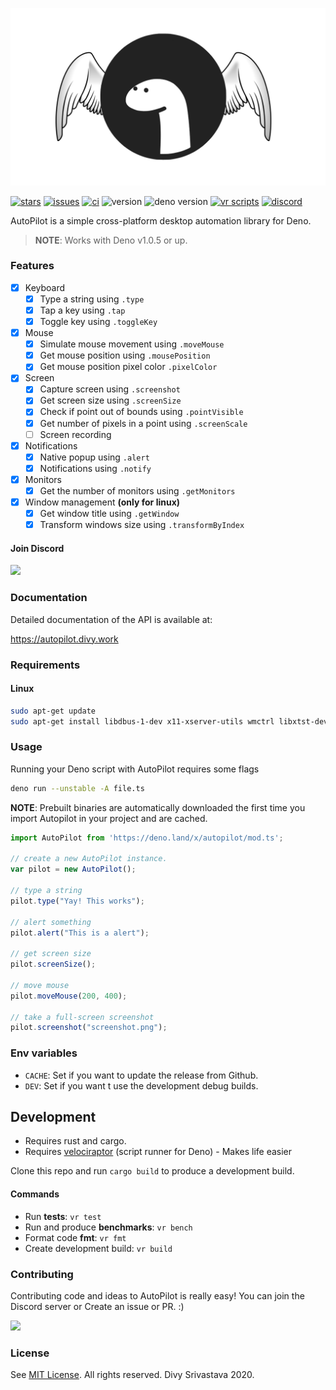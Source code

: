<p align="center">

![](docs/logo.png)

</p>

[![stars](https://img.shields.io/github/stars/divy-work/autopilot-deno)](https://github.com/divy-work/autopilot-deno/stargazers)
[![issues](https://img.shields.io/github/issues/divy-work/autopilot-deno)](https://github.com/divy-work/autopilot-deno/issues)
[![ci](https://github.com/divy-work/autopilot-deno/workflows/ci/badge.svg)](https://github.com/divy-work/autopilot-deno/actions)
![version](https://img.shields.io/badge/version-0.1.4-success)
![deno version](https://img.shields.io/badge/deno-1.0.5-success)
[![vr scripts](https://badges.velociraptor.run/flat.svg)](https://velociraptor.run)
[![discord](https://discordapp.com/api/guilds/715564894904123424/widget.png)](https://discord.gg/uqywa4W)

AutoPilot is a simple cross-platform desktop automation library for Deno.

> __NOTE__: Works with Deno v1.0.5 or up.


### Features

- [x] Keyboard
  - [x] Type a string using `.type`
  - [x] Tap a key using `.tap`
  - [x] Toggle key using `.toggleKey`

- [x] Mouse
  - [x] Simulate mouse movement using `.moveMouse`
  - [x] Get mouse position using `.mousePosition`
  - [x] Get mouse position pixel color `.pixelColor`

- [x] Screen
  - [x] Capture screen using `.screenshot`
  - [x] Get screen size using `.screenSize`
  - [x] Check if point out of bounds using `.pointVisible`
  - [x] Get number of pixels in a point using `.screenScale`
  - [ ] Screen recording

- [x] Notifications
  - [x] Native popup using `.alert`
  - [x] Notifications using `.notify`

- [x] Monitors
   - [x] Get the number of monitors using `.getMonitors`

- [x] Window management __(only for linux)__
  - [x] Get window title using `.getWindow`
  - [x] Transform windows size using `.transformByIndex`

#### Join Discord

[![](https://discordapp.com/api/guilds/715564894904123424/widget.png?style=banner2)](https://discord.gg/uqywa4W)

### Documentation

Detailed documentation of the API is available at:

https://autopilot.divy.work

### Requirements

#### Linux
```sh
sudo apt-get update
sudo apt-get install libdbus-1-dev x11-xserver-utils wmctrl libxtst-dev cmake libc-dev libx11-dev libxcb1-dev
```

### Usage

Running your Deno script with AutoPilot requires some flags
```sh
deno run --unstable -A file.ts
```

**NOTE**: Prebuilt binaries are automatically downloaded the first time you import Autopilot in your project and are cached.

```typescript
import AutoPilot from 'https://deno.land/x/autopilot/mod.ts';

// create a new AutoPilot instance.
var pilot = new AutoPilot();

// type a string
pilot.type("Yay! This works");

// alert something
pilot.alert("This is a alert");

// get screen size
pilot.screenSize();

// move mouse
pilot.moveMouse(200, 400);

// take a full-screen screenshot
pilot.screenshot("screenshot.png");
```

### Env variables

* `CACHE`: Set if you want to update the release from Github.
* `DEV`: Set if you want t use the development debug builds.

## Development

* Requires rust and cargo.
* Requires [velociraptor](https://velociraptor.run) (script runner for Deno) - Makes life easier

Clone this repo and run `cargo build` to produce a development build.

#### Commands

* Run __tests__: `vr test`
* Run and produce __benchmarks__: `vr bench`
* Format code __fmt__: `vr fmt`
* Create development build: `vr build`

### Contributing
Contributing code and ideas to AutoPilot is really easy! You can join the Discord server or Create an issue or PR. :)

[![](https://discordapp.com/api/guilds/715564894904123424/widget.png)](https://discord.gg/uqywa4W)

### License

See [MIT License](LICENSE). All rights reserved. Divy Srivastava 2020.
